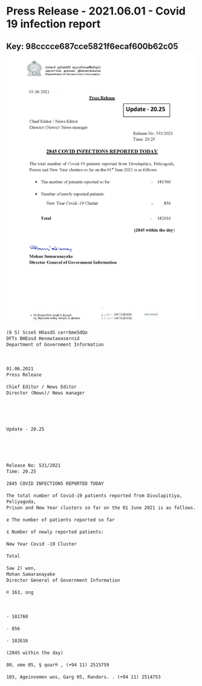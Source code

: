 # Press Release - 2021.06.01 - Covid 19 infection report 
Key: 98cccce687cce5821f6ecaf600b62c05 
![img](img/98cccce687cce5821f6ecaf600b62c05.jpg)
---
```
(6 S) ScseS HOasdS cerrbmeSdQo
DFTs BHEosd Henewtaeasernid
Department of Government Information

 

01.06.2021
Press Release

Chief Editor / News Editor
Director (News)/ News manager

 

 

Update - 20.25

 

 

Release No: 531/2021
Time: 20.25

2845 COVID INFECTIONS REPORTED TODAY

The total number of Covid-19 patients reported from Divulapitiya, Peliyagoda,
Prison and New Year clusters so far on the 01 June 2021 is as follows.

e The number of patients reported so far

¢ Number of newly reported patients:

New Year Covid -19 Cluster

Total

Saw 2) won,
Mohan Samaranayake
Director General of Government Information

© 163, ong

 

- 181760

- 856

- 182616

(2845 within the day)

00, ome 05, § qoar® , (+94 11) 2515759

103, Ageinvemen wos, Garg 05, Randers. . (+94 11) 2514753

```

